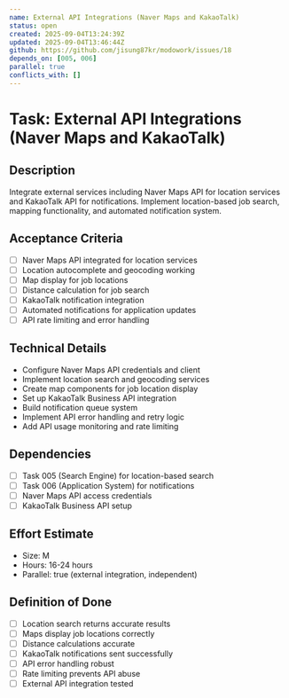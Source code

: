```yaml
---
name: External API Integrations (Naver Maps and KakaoTalk)
status: open
created: 2025-09-04T13:24:39Z
updated: 2025-09-04T13:46:44Z
github: https://github.com/jisung87kr/modowork/issues/18
depends_on: [005, 006]
parallel: true
conflicts_with: []
---
```


# Task: External API Integrations (Naver Maps and KakaoTalk)

## Description
Integrate external services including Naver Maps API for location services and KakaoTalk API for notifications. Implement location-based job search, mapping functionality, and automated notification system.

## Acceptance Criteria
- [ ] Naver Maps API integrated for location services
- [ ] Location autocomplete and geocoding working
- [ ] Map display for job locations
- [ ] Distance calculation for job search
- [ ] KakaoTalk notification integration
- [ ] Automated notifications for application updates
- [ ] API rate limiting and error handling

## Technical Details
- Configure Naver Maps API credentials and client
- Implement location search and geocoding services
- Create map components for job location display
- Set up KakaoTalk Business API integration
- Build notification queue system
- Implement API error handling and retry logic
- Add API usage monitoring and rate limiting

## Dependencies
- [ ] Task 005 (Search Engine) for location-based search
- [ ] Task 006 (Application System) for notifications
- [ ] Naver Maps API access credentials
- [ ] KakaoTalk Business API setup

## Effort Estimate
- Size: M
- Hours: 16-24 hours
- Parallel: true (external integration, independent)

## Definition of Done
- [ ] Location search returns accurate results
- [ ] Maps display job locations correctly
- [ ] Distance calculations accurate
- [ ] KakaoTalk notifications sent successfully
- [ ] API error handling robust
- [ ] Rate limiting prevents API abuse
- [ ] External API integration tested

